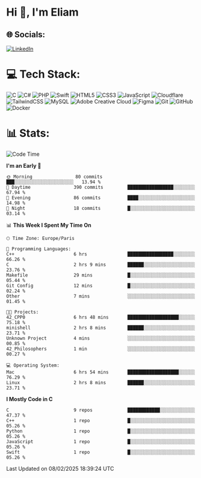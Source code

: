 <h1>Hi 👋, I'm Eliam</h1>

## 🌐 Socials:
[![LinkedIn](https://img.shields.io/badge/LinkedIn-%230077B5.svg?logo=linkedin&logoColor=white)](https://www.linkedin.com/in/eliam-detoh/) 

# 💻 Tech Stack:
![C](https://img.shields.io/badge/c-%2300599C.svg?style=for-the-badge&logo=c&logoColor=white) ![C#](https://img.shields.io/badge/c%23-%23239120.svg?style=for-the-badge&logo=csharp&logoColor=white) ![PHP](https://img.shields.io/badge/php-%23777BB4.svg?style=for-the-badge&logo=php&logoColor=white) ![Swift](https://img.shields.io/badge/swift-F54A2A?style=for-the-badge&logo=swift&logoColor=white) ![HTML5](https://img.shields.io/badge/html5-%23E34F26.svg?style=for-the-badge&logo=html5&logoColor=white) ![CSS3](https://img.shields.io/badge/css3-%231572B6.svg?style=for-the-badge&logo=css3&logoColor=white) ![JavaScript](https://img.shields.io/badge/javascript-%23323330.svg?style=for-the-badge&logo=javascript&logoColor=%23F7DF1E) ![Cloudflare](https://img.shields.io/badge/Cloudflare-F38020?style=for-the-badge&logo=Cloudflare&logoColor=white) ![TailwindCSS](https://img.shields.io/badge/tailwindcss-%2338B2AC.svg?style=for-the-badge&logo=tailwind-css&logoColor=white) ![MySQL](https://img.shields.io/badge/mysql-4479A1.svg?style=for-the-badge&logo=mysql&logoColor=white) ![Adobe Creative Cloud](https://img.shields.io/badge/Adobe%20Creative%20Cloud-DA1F26.svg?style=for-the-badge&logo=Adobe%20Creative%20Cloud&logoColor=white) ![Figma](https://img.shields.io/badge/figma-%23F24E1E.svg?style=for-the-badge&logo=figma&logoColor=white) ![Git](https://img.shields.io/badge/git-%23F05033.svg?style=for-the-badge&logo=git&logoColor=white) ![GitHub](https://img.shields.io/badge/github-%23121011.svg?style=for-the-badge&logo=github&logoColor=white) ![Docker](https://img.shields.io/badge/docker-%230db7ed.svg?style=for-the-badge&logo=docker&logoColor=white)

# 📊  Stats:
<!--START_SECTION:waka-->
![Code Time](http://img.shields.io/badge/Code%20Time-146%20hrs%2016%20mins-blue)

**I'm an Early 🐤** 

```text
🌞 Morning                80 commits          ███░░░░░░░░░░░░░░░░░░░░░░   13.94 % 
🌆 Daytime                390 commits         █████████████████░░░░░░░░   67.94 % 
🌃 Evening                86 commits          ████░░░░░░░░░░░░░░░░░░░░░   14.98 % 
🌙 Night                  18 commits          █░░░░░░░░░░░░░░░░░░░░░░░░   03.14 % 
```


📊 **This Week I Spent My Time On** 

```text
🕑︎ Time Zone: Europe/Paris

💬 Programming Languages: 
C++                      6 hrs               █████████████████░░░░░░░░   66.26 % 
C                        2 hrs 9 mins        ██████░░░░░░░░░░░░░░░░░░░   23.76 % 
Makefile                 29 mins             █░░░░░░░░░░░░░░░░░░░░░░░░   05.44 % 
Git Config               12 mins             █░░░░░░░░░░░░░░░░░░░░░░░░   02.24 % 
Other                    7 mins              ░░░░░░░░░░░░░░░░░░░░░░░░░   01.45 % 

🐱‍💻 Projects: 
42_CPP0                  6 hrs 48 mins       ███████████████████░░░░░░   75.18 % 
minishell                2 hrs 8 mins        ██████░░░░░░░░░░░░░░░░░░░   23.71 % 
Unknown Project          4 mins              ░░░░░░░░░░░░░░░░░░░░░░░░░   00.85 % 
42_Philosophers          1 min               ░░░░░░░░░░░░░░░░░░░░░░░░░   00.27 % 

💻 Operating System: 
Mac                      6 hrs 54 mins       ███████████████████░░░░░░   76.29 % 
Linux                    2 hrs 8 mins        ██████░░░░░░░░░░░░░░░░░░░   23.71 % 
```

**I Mostly Code in C** 

```text
C                        9 repos             ████████████░░░░░░░░░░░░░   47.37 % 
C++                      1 repo              █░░░░░░░░░░░░░░░░░░░░░░░░   05.26 % 
Python                   1 repo              █░░░░░░░░░░░░░░░░░░░░░░░░   05.26 % 
JavaScript               1 repo              █░░░░░░░░░░░░░░░░░░░░░░░░   05.26 % 
Swift                    1 repo              █░░░░░░░░░░░░░░░░░░░░░░░░   05.26 % 
```




 Last Updated on 08/02/2025 18:39:24 UTC
<!--END_SECTION:waka-->
